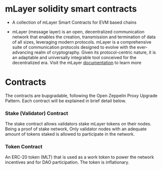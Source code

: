# mLayer solidity smart contracts
* A collection of mLayer Smart Contracts for EVM based chains

* mLayer (message layer) is an open, decentralized communication network that enables the creation, transmission and termination of data of all sizes, leveraging modern protocols. mLayer is a comprehensive suite of communication protocols designed to evolve with the ever-advancing realm of cryptography. Given its protocol-centric nature, it is an adaptable and universally integrable tool conceived for the decentralized era. Visit the mLayer [documentation](https://mlayer.gitbook.io/introduction/what-is-mlayer) to learn more

# Contracts

The contracts are bupgradable, following the Open Zeppelin Proxy Upgrade Pattern. Each contract will be explained in brief detail below.

### Stake (Validator) Contract
The stake contract allows validators stake mLayer tokens on their nodes. Being a proof of stake network, Only validator nodes with an adequate amount of tokens staked is allowed to participate in the network.

### Token Contract
An ERC-20 token (MLT) that is used as a work token to power the network incentives and for DAO participation. The token is inflationary.



